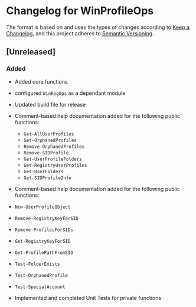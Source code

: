# Changelog for WinProfileOps

The format is based on and uses the types of changes according to [Keep a Changelog](https://keepachangelog.com/en/1.0.0/),
and this project adheres to [Semantic Versioning](https://semver.org/spec/v2.0.0.html).

## [Unreleased]

### Added

- Added core functions
- configured `WinRegOps` as a dependant module
- Updated build file for release

- Comment-based help documentation added for the following public functions:
  - `Get-AllUserProfiles`
  - `Get-OrphanedProfiles`
  - `Remove-OrphanedProfiles`
  - `Remove-SIDProfile`
  - `Get-UserProfileFolders`
  - `Get-RegistryUserProfiles`
  - `Get-UserFolders`
  - `Get-SIDProfileInfo`

- Comment-based help documentation added for the following public functions:
- `New-UserProfileObject`
- `Remove-RegistryKeyForSID`
- `Remove-ProfilesForSIDs`
- `Get-RegistryKeyForSID`
- `Get-ProfilePathFromSID`
- `Test-FolderExists`
- `Test-OrphanedProfile`
- `Test-SpecialAccount`

- Implemented and completed Unit Tests for private functions
